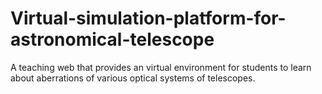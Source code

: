 # Virtual-simulation-platform-for-astronomical-telescope
A teaching web that  provides an virtual environment for students to learn  about aberrations of various optical systems of telescopes.
